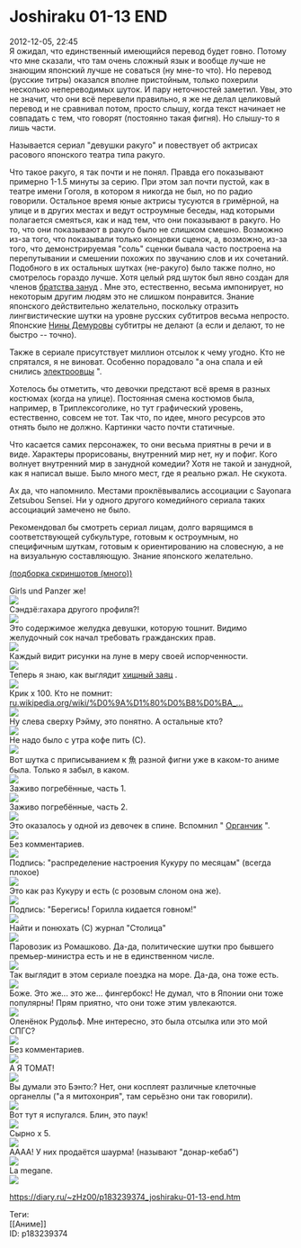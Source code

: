 Joshiraku 01-13 END
====================

   
 2012-12-05, 22:45   
  Я ожидал, что единственный имеющийся перевод будет говно. Потому что мне сказали, что там очень сложный язык и вообще лучше не знающим японский лучше не соваться (ну мне-то что). Но перевод (русские титры) оказался вполне пристойным, только похерили несколько непереводимых шуток. И пару неточностей заметил. Увы, это не значит, что они всё перевели правильно, я же не делал целиковый перевод и не сравнивал потом, просто слышу, когда текст начинает не совпадать с тем, что говорят (постоянно такая фигня). Но слышу-то я лишь части.   
   
 Называется сериал "девушки ракуго" и повествует об актрисах расового японского театра типа ракуго.   
   
 Что такое ракуго, я так почти и не понял. Правда его показывают примерно 1-1.5 минуты за серию. При этом зал почти пустой, как в театре имени Гоголя, в котором я никогда не был, но по радио говорили. Остальное время юные актрисы тусуются в гримёрной, на улице и в других местах и ведут остроумные беседы, над которыми полагается смеяться, как и над тем, что они показывают в ракуго. Но то, что они показывают в ракуго было не слишком смешно. Возможно из-за того, что показывали только концовки сценок, а, возможно, из-за того, что демонстрируемая "соль" сценки бывала часто построена на перепутывании и смешении похожих по звучанию слов и их сочетаний. Подобного в их остальных шутках (не-ракуго) было также полно, но смотрелось гораздо лучше. Хотя целый ряд шуток был явно создан для членов  [братства зануд](http://www.diary.ru/~himself/p72005125.htm)  . Мне это, естественно, весьма импонирует, но некоторым другим людям это не слишком понравится. Знание японского действительно желательно, поскольку отразить лингвистические шутки на уровне русских субтитров весьма непросто. Японские  [Нины Демуровы](https://ru.wikipedia.org/wiki/%D0%94%D0%B5%D0%BC%D1%83%D1%80%D0%BE%D0%B2%D0%B0,_%D0%9D%D0%B8%D0%BD%D0%B0_%D0%9C%D0%B8%D1%85%D0%B0%D0%B9%D0%BB%D0%BE%D0%B2%D0%BD%D0%B0)  субтитры не делают (а если и делают, то не быстро -- точно).   
   
 Также в сериале присутствует миллион отсылок к чему угодно. Кто не спрятался, я не виноват. Особенно порадовало "а она спала и ей снились  [электроовцы](https://ru.wikipedia.org/wiki/%D0%9C%D0%B5%D1%87%D1%82%D0%B0%D1%8E%D1%82_%D0%BB%D0%B8_%D0%B0%D0%BD%D0%B4%D1%80%D0%BE%D0%B8%D0%B4%D1%8B_%D0%BE%D0%B1_%D1%8D%D0%BB%D0%B5%D0%BA%D1%82%D1%80%D0%BE%D0%BE%D0%B2%D1%86%D0%B0%D1%85%3F)  ".   
   
 Хотелось бы отметить, что девочки предстают всё время в разных костюмах (когда на улице). Постоянная смена костюмов была, например, в Триплексоголике, но тут графический уровень, естественно, совсем не тот. Так что, по идее, много ресурсов это отнять было не должно. Картинки часто почти статичные.   
   
 Что касается самих персонажек, то они весьма приятны в речи и в виде. Характеры прорисованы, внутренний мир нет, ну и пофиг. Кого волнует внутренний мир в занудной комедии? Хотя не такой и занудной, как я написал выше. Было много мест, где я реально ржал. Не скукота.   
   
 Ах да, что напомнило. Местами проклёвывались ассоциации с Sayonara Zetsubou Sensei. Ни у одного другого комедийного сериала таких ассоциаций замечено не было.   
   
 Рекомендовал бы смотреть сериал лицам, долго варящимся в соответствующей субкультуре, готовым к остроумным, но специфичным шуткам, готовым к ориентированию на словесную, а не на визуальную составляющую. Знание японского желательно.   
   
  [(подборка скриншотов (много))](https://zHz00.diary.ru/p183239374.htm?index=1#linkmore183239374m1)      
    
 Girls und Panzer же!   
  [![](http://s019.radikal.ru/i637/1212/7c/f5e706369000t.jpg)](http://s019.radikal.ru/i637/1212/7c/f5e706369000.png)    
 Сэндзё:гахара другого профиля?!   
  [![](http://s019.radikal.ru/i613/1212/d6/b6241d6200d4t.jpg)](http://s019.radikal.ru/i613/1212/d6/b6241d6200d4.png)    
 Это содержимое желудка девушки, которую тошнит. Видимо желудочный сок начал требовать гражданских прав.   
  [![](http://s56.radikal.ru/i153/1212/9f/714d166e8ad8t.jpg)](http://s56.radikal.ru/i153/1212/9f/714d166e8ad8.png)    
 Каждый видит рисунки на луне в меру своей испорченности.   
  [![](http://s020.radikal.ru/i720/1212/47/42ea257f3930t.jpg)](http://s020.radikal.ru/i720/1212/47/42ea257f3930.png)    
 Теперь я знаю, как выглядит  [хищный заяц](Новая%20Красная%20Шапочка)  .   
  [![](http://s018.radikal.ru/i528/1212/e1/961d90be1fd7t.jpg)](http://s018.radikal.ru/i528/1212/e1/961d90be1fd7.png)    
 Крик x 100. Кто не помнит:  [ru.wikipedia.org/wiki/%D0%9A%D1%80%D0%B8%D0%BA\_...](https://ru.wikipedia.org/wiki/%D0%9A%D1%80%D0%B8%D0%BA_%28%D0%9C%D1%83%D0%BD%D0%BA%29)    
  [![](http://s020.radikal.ru/i702/1212/02/210ef134a0dbt.jpg)](http://s020.radikal.ru/i702/1212/02/210ef134a0db.png)    
 Ну слева сверху Рэйму, это понятно. А остальные кто?   
  [![](http://s017.radikal.ru/i424/1212/14/95ef67776b10t.jpg)](http://s017.radikal.ru/i424/1212/14/95ef67776b10.png)    
 Не надо было с утра кофе пить (С).   
  [![](http://s020.radikal.ru/i717/1212/4f/0e8235499623t.jpg)](http://s020.radikal.ru/i717/1212/4f/0e8235499623.png)    
 Вот шутка с приписыванием к 魚 разной фигни уже в каком-то аниме была. Только я забыл, в каком.   
  [![](http://s020.radikal.ru/i707/1212/dd/fe5093d76ce1t.jpg)](http://s020.radikal.ru/i707/1212/dd/fe5093d76ce1.png)    
 Заживо погребённые, часть 1.   
  [![](http://s020.radikal.ru/i705/1212/0a/21a466d9bf3ct.jpg)](http://s020.radikal.ru/i705/1212/0a/21a466d9bf3c.png)    
 Заживо погребённые, часть 2.   
  [![](http://s019.radikal.ru/i634/1212/d6/c129cd19b085t.jpg)](http://s019.radikal.ru/i634/1212/d6/c129cd19b085.png)    
 Это оказалось у одной из девочек в спине. Вспомнил "  [Органчик](http://www.bibliotekar.ru/rusSaltykov/28.htm)  ".   
  [![](http://s018.radikal.ru/i521/1212/bb/ec625cfae1cft.jpg)](http://s018.radikal.ru/i521/1212/bb/ec625cfae1cf.png)    
 Без комментариев.   
  [![](http://s019.radikal.ru/i620/1212/25/4254d334a322t.jpg)](http://s019.radikal.ru/i620/1212/25/4254d334a322.png)    
 Подпись: "распределение настроения Кукуру по месяцам" (всегда плохое)   
  [![](http://s019.radikal.ru/i603/1212/97/0b76db5ccc9bt.jpg)](http://s019.radikal.ru/i603/1212/97/0b76db5ccc9b.png)    
 Это как раз Кукуру и есть (с розовым слоном она же).   
  [![](http://s019.radikal.ru/i629/1212/0a/9f9cb44ba8e5t.jpg)](http://s019.radikal.ru/i629/1212/0a/9f9cb44ba8e5.png)    
 Подпись: "Берегись! Горилла кидается говном!"   
  [![](http://s019.radikal.ru/i613/1212/d8/a217a956e58at.jpg)](http://s019.radikal.ru/i613/1212/d8/a217a956e58a.png)    
 Найти и понюхать (С) журнал "Столица"   
  [![](http://s018.radikal.ru/i524/1212/ae/97d26cb1bc78t.jpg)](http://s018.radikal.ru/i524/1212/ae/97d26cb1bc78.png)    
 Паровозик из Ромашково. Да-да, политические шутки про бывшего премьер-министра есть и не в единственном числе.   
  [![](http://i036.radikal.ru/1212/9f/e827de52a59bt.jpg)](http://i036.radikal.ru/1212/9f/e827de52a59b.png)    
 Так выглядит в этом сериале поездка на море. Да-да, она тоже есть.   
  [![](http://s59.radikal.ru/i166/1212/42/826165500275t.jpg)](http://s59.radikal.ru/i166/1212/42/826165500275.png)    
 Боже. Это же... это же... фингербокс! Не думал, что в Японии они тоже популярны! Прям приятно, что они тоже этим увлекаются.   
  [![](http://i064.radikal.ru/1212/49/77f2da9aa426t.jpg)](http://i064.radikal.ru/1212/49/77f2da9aa426.png)    
 Оленёнок Рудольф. Мне интересно, это была отсылка или это мой СПГС?   
  [![](http://s019.radikal.ru/i601/1212/63/0aa7ea8d0f0ct.jpg)](http://s019.radikal.ru/i601/1212/63/0aa7ea8d0f0c.png)    
 Без комментариев.   
  [![](http://s019.radikal.ru/i601/1212/d8/ec8b01dd7fd1t.jpg)](http://s019.radikal.ru/i601/1212/d8/ec8b01dd7fd1.png)    
 А Я ТОМАТ!   
  [![](http://s019.radikal.ru/i602/1212/f4/294cc4329b92t.jpg)](http://s019.radikal.ru/i602/1212/f4/294cc4329b92.png)    
 Вы думали это Бэнто:? Нет, они косплеят различные клеточные органеллы ("а я митохонрия", там серьёзно они так говорили).   
  [![](http://s003.radikal.ru/i203/1212/76/a2aa09832497t.jpg)](http://s003.radikal.ru/i203/1212/76/a2aa09832497.png)    
 Вот тут я испугался. Блин, это паук!   
  [![](http://s41.radikal.ru/i094/1212/7c/b16b3f146104t.jpg)](http://s41.radikal.ru/i094/1212/7c/b16b3f146104.png)    
 Сырно x 5.   
  [![](http://s019.radikal.ru/i644/1212/d8/5a939273292dt.jpg)](http://s019.radikal.ru/i644/1212/d8/5a939273292d.png)    
 АААА! У них продаётся шаурма! (называют "донар-кебаб")   
  [![](http://s019.radikal.ru/i602/1212/c0/4bd4ad2f99dbt.jpg)](http://s019.radikal.ru/i602/1212/c0/4bd4ad2f99db.png)    
 La megane.   
  [![](http://i081.radikal.ru/1212/fd/29b977b19478t.jpg)](http://i081.radikal.ru/1212/fd/29b977b19478.png)    
    
     
    
 <https://diary.ru/~zHz00/p183239374_joshiraku-01-13-end.htm>   
   
 Теги:   
 [[Аниме]]   
 ID: p183239374